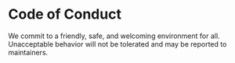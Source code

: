 # Code of Conduct

We commit to a friendly, safe, and welcoming environment for all.
Unacceptable behavior will not be tolerated and may be reported to maintainers.
